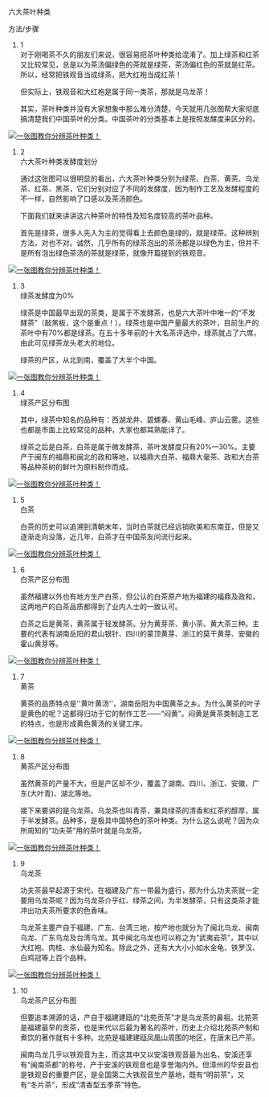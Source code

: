 六大茶叶种类

方法/步骤

1. 1  
   对于刚喝茶不久的朋友们来说，很容易把茶叶种类给混淆了。加上绿茶和红茶又比较常见，总是以为茶汤偏绿色的茶就是绿茶，茶汤偏红色的茶就是红茶。所以，经常把铁观音当成绿茶，把大红袍当成红茶！

   但实际上，铁观音和大红袍是属于同一类茶，那就是乌龙茶！

   其实，茶叶种类并没有大家想象中那么难分清楚，今天就用几张图帮大家彻底搞清楚我们中国茶叶的分类。中国茶叶的分类基本上是按照发酵度来区分的。

[![](https://imgsa.baidu.com/exp/w=500/sign=a5dd2fb9bf1c8701d6b6b2e6177e9e6e/6c224f4a20a446238259343f9422720e0df3d7d8.jpg "一张图教你分辨茶叶种类！")](http://jingyan.baidu.com/album/95c9d20d7290eeec4f75617a.html?picindex=1)

1. 2  
   六大茶叶种类发酵度划分

   通过这张图可以很明显的看出，六大茶叶种类分别为绿茶、白茶、黄茶、乌龙茶、红茶、黑茶，它们分别对应了不同的发酵度，因为制作工艺及发酵程度的不一样，自然影响了口感以及茶汤颜色。

   下面我们就来讲讲这六种茶叶的特性及知名度较高的茶叶品种。

   首先是绿茶，很多人先入为主的觉得看上去颜色是绿的，就是绿茶。这种辨别方法，对也不对。诚然，几乎所有的绿茶泡出的茶汤都是以绿色为主，但并不是所有泡出绿色茶汤的茶就是绿茶，就像开篇提到的铁观音。

[![](https://imgsa.baidu.com/exp/w=500/sign=a9f9f80d38a85edffa8cfe23795509d8/f9dcd100baa1cd116743e37db512c8fcc2ce2df1.jpg "一张图教你分辨茶叶种类！")](http://jingyan.baidu.com/album/95c9d20d7290eeec4f75617a.html?picindex=2)

1. 3  
   绿茶发酵度为0%

   绿茶是中国最早出现的茶类，是属于不发酵茶，也是六大茶叶中唯一的“不发酵茶”（敲黑板，这个是重点！）。绿茶也是中国产量最大的茶叶，目前生产的茶叶中有70%都是绿茶。在五十多年前的十大名茶评选中，绿茶就占了六席，由此可见绿茶龙头老大的地位。

   绿茶的产区，从北到南，覆盖了大半个中国。

[![](https://imgsa.baidu.com/exp/w=500/sign=9c0f13284fa98226b8c12b27ba83b97a/0bd162d9f2d3572c66140d818613632763d0c3fd.jpg "一张图教你分辨茶叶种类！")](http://jingyan.baidu.com/album/95c9d20d7290eeec4f75617a.html?picindex=3)

1. 4  
   绿茶产区分布图

   其中，绿茶中知名的品种有：西湖龙井、碧螺春、黄山毛峰、庐山云雾。这些也都是市面上比较常见的品种，大家也都耳熟能详了。

   绿茶之后是白茶，白茶是属于微发酵茶，茶叶发酵度只有20%—30%。主要产于闽东的福鼎和闽北的政和等地，以福鼎大白茶、福鼎大毫茶、政和大白茶等品种茶树的鲜叶为原料制作而成。

[![](https://imgsa.baidu.com/exp/w=500/sign=84a1687c7e8b4710ce2ffdccf3cec3b2/ac4bd11373f0820264af016247fbfbedab641ba9.jpg "一张图教你分辨茶叶种类！")](http://jingyan.baidu.com/album/95c9d20d7290eeec4f75617a.html?picindex=4)

1. 5  
   白茶

   白茶的历史可以追溯到清朝末年，当时白茶就已经远销欧美和东南亚，但是又逐渐走向没落，近几年，白茶才在中国茶友间流行起来。

[![](https://imgsa.baidu.com/exp/w=500/sign=6ca9dea60646f21fc9345e53c6256b31/0dd7912397dda1441657fcefbeb7d0a20cf48615.jpg "一张图教你分辨茶叶种类！")](http://jingyan.baidu.com/album/95c9d20d7290eeec4f75617a.html?picindex=5)

1. 6  
   白茶产区分布图

   虽然福建以外也有地方生产白茶，但公认的白茶原产地为福建的福鼎及政和，这两地产的白茶品质都得到了业内人士的一致认可。

   白茶之后是黄茶，黄茶属于轻发酵茶。分为黄芽茶、黄小茶、黄大茶三种。主要的代表有湖南岳阳的君山银针、四川的蒙顶黄芽、浙江的莫干黄芽、安徽的霍山黄芽等。

[![](https://imgsa.baidu.com/exp/w=500/sign=870ca9ba9d2397ddd67998046983b216/ae51f3deb48f8c5476da557236292df5e0fe7f66.jpg "一张图教你分辨茶叶种类！")](http://jingyan.baidu.com/album/95c9d20d7290eeec4f75617a.html?picindex=6)

1. 7  
   黄茶

   黄茶的品质特点是''黄叶黄汤''，湖南岳阳为中国黄茶之乡。为什么黄茶的叶子是黄色的呢？这都得归功于它的制作工艺——“闷黄”。闷黄是黄茶类制造工艺的特点，也是形成黄色黄汤的关键工序。

[![](https://imgsa.baidu.com/exp/w=500/sign=b60bd69d8e025aafd3327ecbcbedab8d/86d6277f9e2f07084f20ba5de524b899a901f242.jpg "一张图教你分辨茶叶种类！")](http://jingyan.baidu.com/album/95c9d20d7290eeec4f75617a.html?picindex=7)

1. 8  
   黄茶产区分布图

   虽然黄茶的产量不大，但是产区却不少，覆盖了湖南、四川、浙江、安徽、广东\(大叶青\)、湖北等地。

   接下来要讲的是乌龙茶。乌龙茶也叫青茶，兼具绿茶的清香和红茶的醇厚，属于半发酵茶。品种多，是极具中国特色的茶叶种类。为什么这么说呢？因为众所周知的“功夫茶”用的茶叶就是乌龙茶。

[![](https://imgsa.baidu.com/exp/w=500/sign=e25d02ebc5177f3e1034fc0d40ce3bb9/d50735fae6cd7b89adc4aade032442a7d8330ec6.jpg "一张图教你分辨茶叶种类！")](http://jingyan.baidu.com/album/95c9d20d7290eeec4f75617a.html?picindex=8)

1. 9  
   乌龙茶

   功夫茶最早起源于宋代，在福建及广东一带最为盛行，那为什么功夫茶就一定要用乌龙茶呢？因为乌龙茶介乎红、绿茶之间，为半发酵茶，只有这类茶才能冲出功夫茶所要求的色香味。

   乌龙茶主要产自于福建、广东、台湾三地，按产地也就分为了闽北乌龙、闽南乌龙、广东乌龙及台湾乌龙。其中闽北乌龙也可以称之为“武夷岩茶”，其中以大红袍、肉桂、水仙最为知名。除此之外，还有大大小小如水金龟、铁罗汉、白鸡冠等上百个品种。

[![](https://imgsa.baidu.com/exp/w=500/sign=fc51da536b09c93d07f20ef7af3cf8bb/e7cd7b899e510fb33a62e7cad533c895d1430c77.jpg "一张图教你分辨茶叶种类！")](http://jingyan.baidu.com/album/95c9d20d7290eeec4f75617a.html?picindex=9)

1. 10  
   乌龙茶产区分布图

   但要追本溯源的话，产自于福建建瓯的“北苑贡茶”才是乌龙茶的鼻祖。北苑茶是福建最早的贡茶，也是宋代以后最为著名的茶叶，历史上介绍北苑茶产制和煮饮的著作就有十多种。北苑是福建建瓯凤凰山周围的地区，在唐末已产茶。

   闽南乌龙几乎以铁观音为主，而这其中又以安溪铁观音最为出名，安溪还享有“闽南茶都”的称号，产于安溪的铁观音也是享誉海内外。但漳州的华安县也是铁观音的重要产区，是全国第二大铁观音生产基地，既有“明前茶”，又有“冬片茶”，形成“清香型五季茶”特色。



